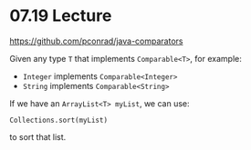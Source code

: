 # 07.19 Lecture

https://github.com/pconrad/java-comparators

Given any type `T` that implements `Comparable<T>`, for example:

* `Integer` implements `Comparable<Integer>`
* `String` implements `Comparable<String>`

If we have an `ArrayList<T> myList`, we can use:

`Collections.sort(myList)`

to sort that list.


